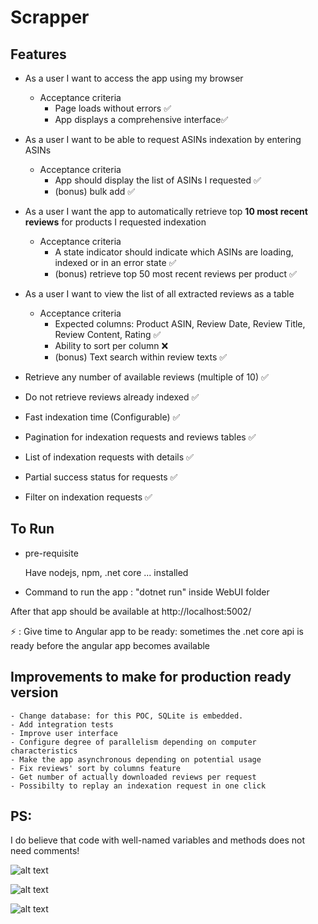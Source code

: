 # Scrapper

## Features

- As a user I want to access the app using my browser
    - Acceptance criteria
        - Page loads without errors ✅
        - App displays a comprehensive interface✅
- As a user I want to be able to request ASINs indexation by entering ASINs
    - Acceptance criteria
        - App should display the list of ASINs I requested ✅
        - (bonus) bulk add ✅
- As a user I want the app to automatically retrieve top **10 most recent reviews** for products I requested indexation
    - Acceptance criteria
        - A state indicator should indicate which ASINs are loading, indexed or in an error state ✅
        - (bonus) retrieve top 50 most recent reviews per product ✅
- As a user I want to view the list of all extracted reviews as a table
    - Acceptance criteria
        - Expected columns: Product ASIN, Review Date, Review Title, Review Content, Rating ✅
        - Ability to sort per column ❌
        - (bonus) Text search within review texts ✅
        
   
- Retrieve any number of available reviews (multiple of 10) ✅

- Do not retrieve reviews already indexed ✅

- Fast indexation time (Configurable) ✅

- Pagination for indexation requests and reviews tables ✅

- List of indexation requests with details ✅

- Partial success status for requests ✅

- Filter on indexation requests ✅

    
    
    
## To Run

  - pre-requisite
  
      Have nodejs, npm, .net core ... installed
      
      
  - Command to run the app : "dotnet run" inside WebUI folder
  
  After that app should be available at http://localhost:5002/
  
  ⚡ : Give time to Angular app to be ready: sometimes the .net core api is ready before the angular app becomes available
  
  
  
  ## Improvements to make for production ready version
  
    - Change database: for this POC, SQLite is embedded.
    - Add integration tests
    - Improve user interface
    - Configure degree of parallelism depending on computer characteristics
    - Make the app asynchronous depending on potential usage
    - Fix reviews' sort by columns feature
    - Get number of actually downloaded reviews per request
    - Possibilty to replay an indexation request in one click

## PS:

I do believe that code with well-named variables and methods does not need comments!

![alt text](https://github.com/momar07005/EcommerceScrapper/blob/master/DemoPictures/RequestCreation.PNG?raw=true)

![alt text](https://github.com/momar07005/EcommerceScrapper/blob/master/DemoPictures/RequestsList.PNG?raw=true)

![alt text](https://github.com/momar07005/EcommerceScrapper/blob/master/DemoPictures/ReviewsList.PNG?raw=true)


